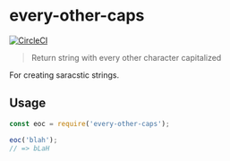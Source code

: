 # every-other-caps

[![CircleCI](https://circleci.com/gh/nwmandel/every-other-caps/tree/master.svg?style=svg)](https://circleci.com/gh/nwmandel/every-other-caps/tree/master)

> Return string with every other character capitalized

For creating saracstic strings.

## Usage
```js
const eoc = require('every-other-caps');

eoc('blah');
// => bLaH
```
